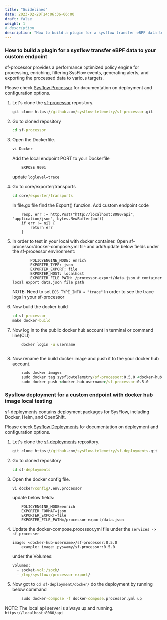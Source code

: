 ```yaml
---
title: "Guidelines"
date: 2023-02-20T14:06:36-06:00
draft: false
weight: 1
# description
description: "How to build a plugin for a sysflow transfer eBPF data to your custom endpoint"
---
```


### How to build a plugin for a sysflow transfer eBPF data to your custom endpoint
sf-processor provides a performance optimized policy engine for processing, enriching, filtering SysFlow events, generating alerts, and exporting the processed data to various targets.

Please check [Sysflow Processor](https://sysflow.readthedocs.io/en/latest/processor.html) for documentation on deployment and configuration options.

1. Let's clone the [sf-processor](https://github.com/sysflow-telemetry/sf-processor) repository.
	```cmd
	git clone https://github.com/sysflow-telemetry/sf-processor.git
	``` 

2. Go to cloned repository
	```cmd
	cd sf-processor
	```
3. Open the Dockerfile.
	```cmd
	vi Docker
	```
	Add the local endpoint PORT to your Dockerfile
	```
		EXPOSE 9091	
	```
	update ```loglevel=trace```
4. Go to core/exporter/transports
	```cmd
	cd core/exporter/transports
	```
	In file.go file find the Export() function. Add custom endpoint code
	```
		resp, err := http.Post("http://localhost:8080/api", "application/json", bytes.NewBuffer(buf))
		if err != nil {
			return err
		}
	```

5. In order to test in your local with docker container. Open sf-processor/docker-compose.yml file and add/update below fields under the   sf-processor environment:
	```	
			POLICYENGINE_MODE: enrich
			EXPORTER_TYPE: json
			EXPORTER_EXPORT: file
			EXPORTER_HOST: localhost
			EXPORTER_FILE_PATH: /processor-export/data.json # container local export data.json file path
	```
	NOTE: Need to set ``` ECS_TYPE_INFO = "trace" ```  In order to see the trace logs in your sf-processor

6. Now build the docker build 
	```cmd
	cd sf-processor
	make docker-build
	```
7. Now log in to the public docker hub account in terminal or command line(CLI) 
	```cmd
		docker login -u username
		
	```
8. Now rename the build docker image and push it to the your docker hub account.
	```cmd
		sudo docker images
		sudo docker tag sysflowtelemetry/sf-processor:0.5.0 <docker-hub-username>/sf-processor:0.5.0
		sudo docker push <docker-hub-username>/sf-processor:0.5.0
	```

### Sysflow deployment for a  custom endpoint with docker hub image local testing
 sf-deployments contains deployment packages for SysFlow, including Docker, Helm, and OpenShift.

Please check [Sysflow Deployments](https://sysflow.readthedocs.io/en/latest/deploy.html) for documentation on deployment and configuration options.

1. Let's clone the [sf-deployments](https://github.com/sysflow-telemetry/sf-deployments) repository.
	```cmd
	git clone https://github.com/sysflow-telemetry/sf-deployments.git
	``` 

2. Go to cloned repository
	```cmd
	cd sf-deployments
	```
3. Open the docker config file.
	```cmd
	vi docker/config/.env.processor
	```
	update below fields:
	```
		POLICYENGINE_MODE=enrich
		EXPORTER_FORMAT=json            
		EXPORTER_EXPORT=file
		EXPORTER_FILE_PATH=/processor-export/data.json
	```
4. Update the docker-compose.processor.yml file under the ```services -> sf-processer```
	```
	image: <docker-hub-username>/sf-processer:0.5.0
		example: image: pyswamy/sf-processor:0.5.0
	```
	under the Volumes:
	```cmd
	volumes:
      - socket-vol:/sock/
      - /tmp/sysflow:/processor-export/
	```
5. Now got to ```cd sf-deployment/docker/``` do the deployment by running below command 
	```cmd
		sudo docker-compose -f docker-compose.processor.yml up 
	```
NOTE: The local api server is always up and running. ```https://localhost:8080/api```